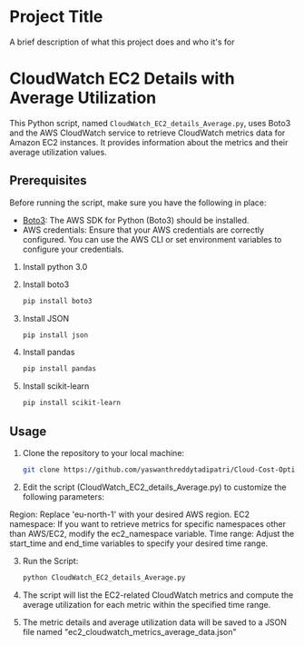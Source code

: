 
# Project Title

A brief description of what this project does and who it's for

# CloudWatch EC2 Details with Average Utilization

This Python script, named `CloudWatch_EC2_details_Average.py`, uses Boto3 and the AWS CloudWatch service to retrieve CloudWatch metrics data for Amazon EC2 instances. It provides information about the metrics and their average utilization values.

## Prerequisites

Before running the script, make sure you have the following in place:

- [Boto3](https://aws.amazon.com/sdk-for-python/): The AWS SDK for Python (Boto3) should be installed.
- AWS credentials: Ensure that your AWS credentials are correctly configured. You can use the AWS CLI or set environment variables to configure your credentials.

1. Install python 3.0

2. Install boto3
   ```sh
   pip install boto3

3. Install JSON
    ```sh
    pip install json

4. Install pandas
    ```sh
    pip install pandas

5. Install scikit-learn
    ```sh
    pip install scikit-learn

## Usage

1. Clone the repository to your local machine:

   ```sh
   git clone https://github.com/yaswanthreddytadipatri/Cloud-Cost-Optimizer-for-EC2.git

2. Edit the script (CloudWatch_EC2_details_Average.py) to customize the following parameters:

Region: Replace 'eu-north-1' with your desired AWS region.
EC2 namespace: If you want to retrieve metrics for specific namespaces other than AWS/EC2, modify the ec2_namespace variable.
Time range: Adjust the start_time and end_time variables to specify your desired time range.

3. Run the Script: 

    ```sh
    python CloudWatch_EC2_details_Average.py

4. The script will list the EC2-related CloudWatch metrics and compute the average utilization for each metric within the specified time range.

5. The metric details and average utilization data will be saved to a JSON file named "ec2_cloudwatch_metrics_average_data.json"




